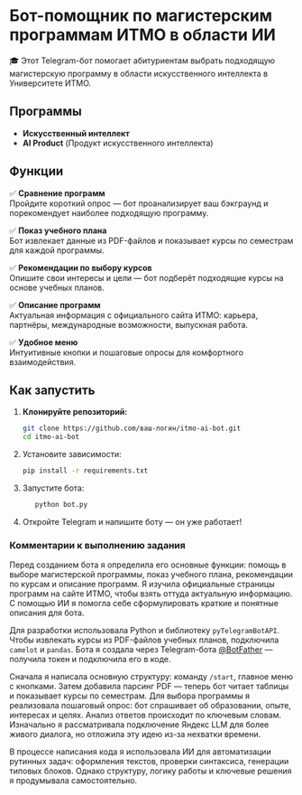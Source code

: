 # Бот-помощник по магистерским программам ИТМО в области ИИ

🎓 Этот Telegram-бот помогает абитуриентам выбрать подходящую магистерскую программу в области искусственного интеллекта в Университете ИТМО.

## Программы
- **Искусственный интеллект**  
- **AI Product** (Продукт искусственного интеллекта)

## Функции
✅ **Сравнение программ**  
Пройдите короткий опрос — бот проанализирует ваш бэкграунд и порекомендует наиболее подходящую программу.

✅ **Показ учебного плана**  
Бот извлекает данные из PDF-файлов и показывает курсы по семестрам для каждой программы.

✅ **Рекомендации по выбору курсов**  
Опишите свои интересы и цели — бот подберёт подходящие курсы на основе учебных планов.

✅ **Описание программ**  
Актуальная информация с официального сайта ИТМО: карьера, партнёры, международные возможности, выпускная работа.

✅ **Удобное меню**  
Интуитивные кнопки и пошаговые опросы для комфортного взаимодействия.

## Как запустить

1. **Клонируйте репозиторий:**
   ```bash
   git clone https://github.com/ваш-логин/itmo-ai-bot.git
   cd itmo-ai-bot
2. Установите зависимости:
   ```bash
   pip install -r requirements.txt

3. Запустите бота:
   ```bash
      python bot.py
   
4. Откройте Telegram и напишите боту — он уже работает!


### Комментарии к выполнению задания

Перед созданием бота я определила его основные функции: помощь в выборе магистерской программы, показ учебного плана, рекомендации по курсам и описание программ. Я изучила официальные страницы программ на сайте ИТМО, чтобы взять оттуда актуальную информацию. С помощью ИИ я помогла себе сформулировать краткие и понятные описания для бота.

Для разработки использовала Python и библиотеку `pyTelegramBotAPI`. Чтобы извлекать курсы из PDF-файлов учебных планов, подключила `camelot` и `pandas`. Бота я создала через Telegram-бота [@BotFather](https://t.me/BotFather) — получила токен и подключила его в коде.

Сначала я написала основную структуру: команду `/start`, главное меню с кнопками. Затем добавила парсинг PDF — теперь бот читает таблицы и показывает курсы по семестрам. Для выбора программы я реализовала пошаговый опрос: бот спрашивает об образовании, опыте, интересах и целях. Анализ ответов происходит по ключевым словам. Изначально я рассматривала подключение Яндекс LLM для более живого диалога, но отложила эту идею из-за нехватки времени.

В процессе написания кода я использовала ИИ для автоматизации рутинных задач: оформления текстов, проверки синтаксиса, генерации типовых блоков. Однако структуру, логику работы и ключевые решения я продумывала самостоятельно.
